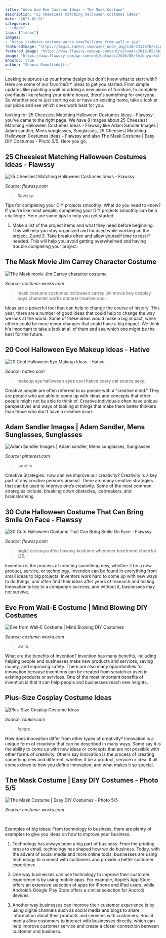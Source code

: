 ```yaml
---
title: "Adam And Eve Costume Ideas ~ The Mask Costume"
description: "25 cheesiest matching halloween costumes ideas"
date: "2023-02-01"
categories:
- "ideas"
tags: ["ideas"]
images:
- "https://photos.costume-works.com/full/eve_from_wall-e.jpg"
featuredImage: "https://imgix.ranker.com/user_node_img/116/2313076/original/2313076-photo-u37?auto=format&amp;q=60&amp;fit=crop&amp;fm=pjpg&amp;w=650"
featured_image: "https://www.flawssy.com/wp-content/uploads/2016/05/Shibuya-Halloween-Costumes.jpg"
image: "https://www.flawssy.com/wp-content/uploads/2016/05/Shibuya-Halloween-Costumes.jpg"
ShowToc: true
author: "Shania Runolfsdottir"
---
```



Looking to spruce up your home design but don't know what to start with? Here are some of our favoriteDIY ideas to get you started. From simple updates like painting a wall or adding a new piece of furniture, to complete overhauls like refacing your entire house, there's something for everyone. So whether you're just starting out or have an existing home, take a look at our picks and see which ones work best for you.

	

		
looking for 25 Cheesiest Matching Halloween Costumes Ideas - Flawssy you've came to the right page. We have 8 Images about 25 Cheesiest Matching Halloween Costumes Ideas - Flawssy like Adam Sandler Images | Adam sandler, Mens sunglasses, Sunglasses, 25 Cheesiest Matching Halloween Costumes Ideas - Flawssy and also The Mask Costume | Easy DIY Costumes - Photo 5/5. Here you go:
		
    
## 25 Cheesiest Matching Halloween Costumes Ideas - Flawssy

<img loading=lazy src="https://www.flawssy.com/wp-content/uploads/2016/05/Shibuya-Halloween-Costumes.jpg" onerror="this.onerror=null;this.src='https://tse3.mm.bing.net/th?id=OIP.5q6REJnTwvyuXqSbY4V8HAHaKl&amp;pid=15.1';" alt="25 Cheesiest Matching Halloween Costumes Ideas - Flawssy">

_Source: flawssy.com_

>flawssy. 

	

Tips for completing your DIY projects smoothly: What do you need to know?
If you're like most people, completing your DIY projects smoothly can be a challenge. Here are some tips to help you get started: 
1. Make a list of the project items and what they need before beginning. This will help you stay organized and focused while working on the project. 
2.аnd 3. Take breaks often and allow yourself time to rest if needed. This will help you avoid getting overwhelmed and having trouble completing your project.

    
## The Mask Movie Jim Carrey Character Costume

<img loading=lazy src="https://photos.costume-works.com/full/the_mask_jim_carrey.jpg" onerror="this.onerror=null;this.src='https://tse4.mm.bing.net/th?id=OIP.8jtXkzRVMeyuvs2EyljTyQHaPo&amp;pid=15.1';" alt="The Mask movie Jim Carrey character costume">

_Source: costume-works.com_

>mask costume costumes halloween carrey jim movie boy cosplay boys character works contest creative cool. 

	

Ideas are a powerful tool that can help to change the course of history. This year, there are a number of good ideas that could help to change the way we look at the world. Some of these ideas would make a big impact, while others could be more minor changes that could have a big impact. We think it's important to take a look at all of them and see which one might be the best for the future.

    
## 20 Cool Halloween Eye Makeup Ideas - Hative

<img loading=lazy src="https://hative.com/wp-content/uploads/2014/10/halloween-eye-makeup/14-halloween-eye-makeup-ideas.jpg" onerror="this.onerror=null;this.src='https://tse2.mm.bing.net/th?id=OIP.NKacefjE375wGaw1dD_IxgHaG0&amp;pid=15.1';" alt="20 Cool Halloween Eye Makeup Ideas - Hative">

_Source: hative.com_

>makeup eye halloween eyes cool hative scary cat source sexy. 

	

Creative people are often referred to as people with a "creative mind." They are people who are able to come up with ideas and concepts that other people might not be able to think of. Creative individuals often have unique perspectives and ways of looking at things that make them better thinkers than those who don't have a creative mind.

    
## Adam Sandler Images | Adam Sandler, Mens Sunglasses, Sunglasses

<img loading=lazy src="https://i.pinimg.com/736x/ef/3e/83/ef3e832939701fc4cccc08f41f8136d6.jpg" onerror="this.onerror=null;this.src='https://tse4.mm.bing.net/th?id=OIP.D9hBPzcRoCk-HA4EapNq1QHaJ8&amp;pid=15.1';" alt="Adam Sandler Images | Adam sandler, Mens sunglasses, Sunglasses">

_Source: pinterest.com_

>sandler. 

	

Creative Strategies: How can we improve our creativity?
Creativity is a key part of any creative person’s arsenal. There are many creative strategies that can be used to improve one’s creativity. Some of the most common strategies include: breaking down obstacles, icebreakers, and brainstorming.

    
## 30 Cute Halloween Costume That Can Bring Smile On Face - Flawssy

<img loading=lazy src="https://www.flawssy.com/wp-content/uploads/2016/05/Best-Friend-Halloween-Costume-Ideas.jpg" onerror="this.onerror=null;this.src='https://tse1.mm.bing.net/th?id=OIP._37lGjwWyS9-R8zGfnHyvwHaLH&amp;pid=15.1';" alt="30 Cute Halloween Costume That Can Bring Smile On Face - Flawssy">

_Source: flawssy.com_

>piglet ecstasycoffee flawssy kostüme whenever bestfriend cheerful t25. 

	

Invention is the process of creating something new, whether it be a new product, service, or technology. Invention can be found in everything from small ideas to big projects. Inventors work hard to come up with new ways to do things, and often find their ideas after years of research and testing. Innovation is key to a company’s success, and without it, businesses may not survive.

    
## Eve From Wall-E Costume | Mind Blowing DIY Costumes

<img loading=lazy src="https://photos.costume-works.com/full/eve_from_wall-e.jpg" onerror="this.onerror=null;this.src='https://tse3.mm.bing.net/th?id=OIP.d6EJYyfzzgHWhq3yWE_UbAHaKn&amp;pid=15.1';" alt="Eve from Wall-E Costume | Mind Blowing DIY Costumes">

_Source: costume-works.com_

>walle. 

	

What are the benefits of Invention?
Invention has many benefits, including helping people and businesses make new products and services, saving money, and improving safety. There are also many opportunities for innovation because inventions can be created from scratch or used in existing products or services. One of the most important benefits of invention is that it can help people and businesses reach new heights.

    
## Plus-Size Cosplay Costume Ideas

<img loading=lazy src="https://imgix.ranker.com/user_node_img/116/2313076/original/2313076-photo-u37?auto=format&amp;q=60&amp;fit=crop&amp;fm=pjpg&amp;w=650" onerror="this.onerror=null;this.src='https://tse2.mm.bing.net/th?id=OIP.M69jH26rTaL2U5CB3tg2fQHaLH&amp;pid=15.1';" alt="Plus-Size Cosplay Costume Ideas">

_Source: ranker.com_

>favero. 

	

How does innovation differ from other types of creativity?
Innovation is a unique form of creativity that can be described in many ways. Some say it is the ability to come up with new ideas or concepts that are not possible with other forms of creativity. Others say innovation is the process of creating something new and different, whether it be a product, service or idea. It all comes down to how you define innovation, and what makes it so special.

    
## The Mask Costume | Easy DIY Costumes - Photo 5/5

<img loading=lazy src="https://photos.costume-works.com/full/the_mask7.jpg" onerror="this.onerror=null;this.src='https://tse4.mm.bing.net/th?id=OIP.4cr1l2uJSXHAnZsa-ggpTgHaJ3&amp;pid=15.1';" alt="The Mask Costume | Easy DIY Costumes - Photo 5/5">

_Source: costume-works.com_

>. 

	

Examples of big ideas: From technology to business, there are plenty of examples to give you ideas on how to improve your business.
1. Technology has always been a big part of business. From the printing press to email, technology has shaped how we do business. Today, with the advent of social media and more online tools, businesses are using technology to connect with customers and provide a better customer experience.
2. One way businesses can use technology to improve their customer experience is by using mobile apps. For example, Apple’s App Store offers an extensive selection of apps for iPhone and iPad users, while Android’s Google Play Store offers a similar selection for Android devices.

3. Another way businesses can improve their customer experience is by using digital channels such as social media and blogs to share information about their products and services with customers. Social media allow customers to interact with businesses directly, which can help improve customer service and create a closer connection between customer and business.


